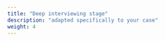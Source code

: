 ```yaml
---
title: "Deep interviewing stage"
description: "adapted specifically to your case"
weight: 4
---
```

